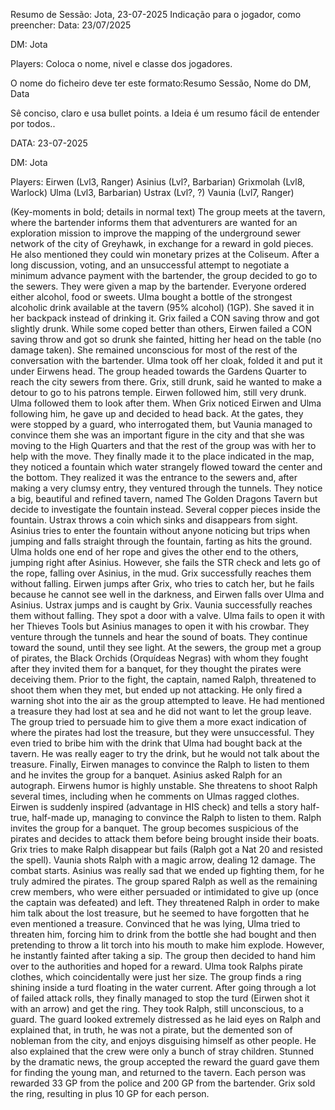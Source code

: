 Resumo de Sessão: Jota, 23-07-2025
Indicação para o jogador, como preencher:
Data: 23/07/2025

DM: Jota

Players: Coloca o nome, nivel e classe dos jogadores.

O nome do ficheiro deve ter este formato:Resumo Sessão, Nome do DM, Data

Sê conciso, claro e usa bullet points. a Ideia é um resumo fácil de entender por todos..



DATA: 23-07-2025

DM: Jota

Players:
Eirwen (Lvl3, Ranger)
Asinius (Lvl?, Barbarian)
Grixmolah (Lvl8, Warlock)
Ulma (Lvl3, Barbarian)
Ustrax (Lvl?, ?)
Vaunia (Lvl7, Ranger)


 

(Key-moments in bold; details in normal text)
The group meets at the tavern, where the bartender informs them that adventurers are wanted for an exploration mission to improve the mapping of the underground sewer network of the city of Greyhawk, in exchange for a reward in gold pieces. He also mentioned they could win monetary prizes at the Coliseum. After a long discussion, voting, and an unsuccessful attempt to negotiate a minimum advance payment with the bartender, the group decided to go to the sewers. They were given a map by the bartender.
Everyone ordered either alcohol, food or sweets. Ulma bought a bottle of the strongest alcoholic drink available at the tavern (95% alcohol) (1GP). She saved it in her backpack instead of drinking it.
Grix failed a CON saving throw and got slightly drunk.
While some coped better than others, Eirwen failed a CON saving throw and got so drunk she fainted, hitting her head on the table (no damage taken). She remained unconscious for most of the rest of the conversation with the bartender.
Ulma took off her cloak, folded it and put it under Eirwens head.
The group headed towards the Gardens Quarter to reach the city sewers from there.
Grix, still drunk, said he wanted to make a detour to go to his patrons temple. Eirwen followed him, still very drunk. Ulma followed them to look after them. When Grix noticed Eirwen and Ulma following him, he gave up and decided to head back.
At the gates, they were stopped by a guard, who interrogated them, but Vaunia managed to convince them she was an important figure in the city and that she was moving to the High Quarters and that the rest of the group was with her to help with the move. They finally made it to the place indicated in the map, they noticed a fountain which water strangely flowed toward the center and the bottom. They realized it was the entrance to the sewers and, after making a very clumsy entry, they ventured through the tunnels.
They notice a big, beautiful and refined tavern, named The Golden Dragons Tavern but decide to investigate the fountain instead.
Several copper pieces inside the fountain.
Ustrax throws a coin which sinks and disappears from sight.
Asinius tries to enter the fountain without anyone noticing but trips when jumping and falls straight through the fountain, farting as hits the ground.
Ulma holds one end of her rope and gives the other end to the others, jumping right after Asinius. However, she fails the STR check and lets go of the rope, falling over Asinius, in the mud.
Grix successfully reaches them without falling.
Eirwen jumps after Grix, who tries to catch her, but he fails because he cannot see well in the darkness, and Eirwen falls over Ulma and Asinius.
Ustrax jumps and is caught by Grix.
Vaunia successfully reaches them without falling.
They spot a door with a valve. Ulma fails to open it with her Thieves Tools but Asinius manages to open it with his crowbar.
They venture through the tunnels and hear the sound of boats. They continue toward the sound, until they see light.
At the sewers, the group met a group of pirates, the Black Orchids (Orquídeas Negras) with whom they fought after they invited them for a banquet, for they thought the pirates were deceiving them. Prior to the fight, the captain, named Ralph, threatened to shoot them when they met, but ended up not attacking. He only fired a warning shot into the air as the group attempted to leave. He had mentioned a treasure they had lost at sea and he did not want to let the group leave. The group tried to persuade him to give them a more exact indication of where the pirates had lost the treasure, but they were unsuccessful. They even tried to bribe him with the drink that Ulma had bought back at the tavern. He was really eager to try the drink, but he would not talk about the treasure. Finally, Eirwen manages to convince the Ralph to listen to them and he invites the group for a banquet.
Asinius asked Ralph for an autograph.
Eirwens humor is highly unstable. She threatens to shoot Ralph several times, including when he comments on Ulmas ragged clothes.
Eirwen is suddenly inspired (advantage in HIS check) and tells a story half-true, half-made up, managing to convince the Ralph to listen to them.
Ralph invites the group for a banquet. The group becomes suspicious of the pirates and decides to attack them before being brought inside their boats.
Grix tries to make Ralph disappear but fails (Ralph got a Nat 20 and resisted the spell).
Vaunia shots Ralph with a magic arrow, dealing 12 damage. The combat starts.
Asinius was really sad that we ended up fighting them, for he truly admired the pirates.
The group spared Ralph as well as the remaining crew members, who were either persuaded or intimidated to give up (once the captain was defeated) and left.
They threatened Ralph in order to make him talk about the lost treasure, but he seemed to have forgotten that he even mentioned a treasure. Convinced that he was lying, Ulma tried to threaten him, forcing him to drink from the bottle she had bought and then pretending to throw a lit torch into his mouth to make him explode. However, he instantly fainted after taking a sip. The group then decided to hand him over to the authorities and hoped for a reward.
Ulma took Ralphs pirate clothes, which coincidentally were just her size.
The group finds a ring shining inside a turd floating in the water current. After going through a lot of failed attack rolls, they finally managed to stop the turd (Eirwen shot it with an arrow) and get the ring.
They took Ralph, still unconscious, to a guard. The guard looked extremely distressed as he laid eyes on Ralph and explained that, in truth, he was not a pirate, but the demented son of nobleman from the city, and enjoys disguising himself as other people. He also explained that the crew were only a bunch of stray children. Stunned by the dramatic news, the group accepted the reward the guard gave them for finding the young man, and returned to the tavern. Each person was rewarded 33 GP from the police and 200 GP from the bartender. Grix sold the ring, resulting in plus 10 GP for each person.

















